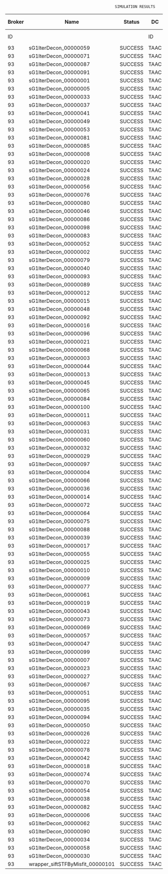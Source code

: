 

                                                     SIMULATION RESULTS

|Broker|         Name         | Status|  DC  |Host|Host PEs |VM|   VM PEs|   VM MIPS|ActivityLen|StartTime|FinishTime|ExecTime
|------|----------------------|-------|------|----|---------|--|---------|----------|-----------|---------|----------|--------
|    ID|                      |       |    ID|  ID|CPU cores|ID|CPU cores|        MI|         MI|  Seconds|   Seconds| Seconds
|    93| sG1IterDecon_00000059|SUCCESS|  TAAC|   0|       12|374|        2|    1000.0|      56150| 101938.9|  102649.5|   710.6
|    93| sG1IterDecon_00000071|SUCCESS|  TAAC|   0|       12|374|        2|    1000.0|      56150| 101938.9|  102649.5|   710.6
|    93| sG1IterDecon_00000087|SUCCESS|  TAAC|   0|       12|374|        2|    1000.0|      56150| 101938.9|  102649.5|   710.6
|    93| sG1IterDecon_00000091|SUCCESS|  TAAC|   0|       12|374|        2|    1000.0|      56150| 101938.9|  102649.5|   710.6
|    93| sG1IterDecon_00000001|SUCCESS|  TAAC|   1|       12|372|        2|    1000.0|      56150| 101938.9|  102649.5|   710.6
|    93| sG1IterDecon_00000005|SUCCESS|  TAAC|   1|       12|372|        2|    1000.0|      56150| 101938.9|  102649.5|   710.6
|    93| sG1IterDecon_00000033|SUCCESS|  TAAC|   1|       12|372|        2|    1000.0|      56150| 101938.9|  102649.5|   710.6
|    93| sG1IterDecon_00000037|SUCCESS|  TAAC|   1|       12|372|        2|    1000.0|      56150| 101938.9|  102649.5|   710.6
|    93| sG1IterDecon_00000041|SUCCESS|  TAAC|   1|       12|372|        2|    1000.0|      56150| 101938.9|  102649.5|   710.6
|    93| sG1IterDecon_00000049|SUCCESS|  TAAC|   1|       12|372|        2|    1000.0|      56150| 101938.9|  102649.5|   710.6
|    93| sG1IterDecon_00000053|SUCCESS|  TAAC|   1|       12|372|        2|    1000.0|      56150| 101938.9|  102649.5|   710.6
|    93| sG1IterDecon_00000081|SUCCESS|  TAAC|   1|       12|372|        2|    1000.0|      56150| 101938.9|  102649.5|   710.6
|    93| sG1IterDecon_00000085|SUCCESS|  TAAC|   1|       12|372|        2|    1000.0|      56150| 101938.9|  102649.5|   710.6
|    93| sG1IterDecon_00000008|SUCCESS|  TAAC|   1|       12|375|        2|    1000.0|      56150| 101938.9|  102649.5|   710.6
|    93| sG1IterDecon_00000020|SUCCESS|  TAAC|   1|       12|375|        2|    1000.0|      56150| 101938.9|  102649.5|   710.6
|    93| sG1IterDecon_00000024|SUCCESS|  TAAC|   1|       12|375|        2|    1000.0|      56150| 101938.9|  102649.5|   710.6
|    93| sG1IterDecon_00000028|SUCCESS|  TAAC|   1|       12|375|        2|    1000.0|      56150| 101938.9|  102649.5|   710.6
|    93| sG1IterDecon_00000056|SUCCESS|  TAAC|   1|       12|375|        2|    1000.0|      56150| 101938.9|  102649.5|   710.6
|    93| sG1IterDecon_00000076|SUCCESS|  TAAC|   1|       12|375|        2|    1000.0|      56150| 101938.9|  102649.5|   710.6
|    93| sG1IterDecon_00000080|SUCCESS|  TAAC|   1|       12|375|        2|    1000.0|      56150| 101938.9|  102649.5|   710.6
|    93| sG1IterDecon_00000046|SUCCESS|  TAAC|   2|       12|373|        2|    1000.0|      56150| 101938.9|  102649.5|   710.6
|    93| sG1IterDecon_00000086|SUCCESS|  TAAC|   2|       12|373|        2|    1000.0|      56150| 101938.9|  102649.5|   710.6
|    93| sG1IterDecon_00000098|SUCCESS|  TAAC|   2|       12|373|        2|    1000.0|      56150| 101938.9|  102649.5|   710.6
|    93| sG1IterDecon_00000083|SUCCESS|  TAAC|   0|       12|374|        2|    1000.0|      59381| 101938.9|  102683.6|   744.7
|    93| sG1IterDecon_00000052|SUCCESS|  TAAC|   1|       12|375|        2|    1000.0|      61375| 101938.9|  102696.7|   757.8
|    93| sG1IterDecon_00000002|SUCCESS|  TAAC|   2|       12|373|        2|    1000.0|      60450| 101938.9|  102697.6|   758.7
|    93| sG1IterDecon_00000079|SUCCESS|  TAAC|   0|       12|374|        2|    1000.0|      83667| 101938.9|  102926.6|   987.7
|    93| sG1IterDecon_00000040|SUCCESS|  TAAC|   1|       12|375|        2|    1000.0|      91200| 101938.9|  102951.8|  1012.9
|    93| sG1IterDecon_00000093|SUCCESS|  TAAC|   1|       12|372|        2|    1000.0|      96311| 101938.9|  102971.1|  1032.2
|    93| sG1IterDecon_00000089|SUCCESS|  TAAC|   1|       12|372|        2|    1000.0|     115702| 101938.9|  103117.0|  1178.1
|    93| sG1IterDecon_00000012|SUCCESS|  TAAC|   1|       12|375|        2|    1000.0|     117306| 101938.9|  103160.6|  1221.7
|    93| sG1IterDecon_00000015|SUCCESS|  TAAC|   0|       12|374|        2|    1000.0|     115126| 101938.9|  103226.4|  1287.5
|    93| sG1IterDecon_00000048|SUCCESS|  TAAC|   1|       12|375|        2|    1000.0|     131219| 101938.9|  103265.4|  1326.5
|    93| sG1IterDecon_00000092|SUCCESS|  TAAC|   1|       12|375|        2|    1000.0|     135995| 101938.9|  103299.1|  1360.2
|    93| sG1IterDecon_00000016|SUCCESS|  TAAC|   1|       12|375|        2|    1000.0|     144034| 101938.9|  103351.6|  1412.7
|    93| sG1IterDecon_00000096|SUCCESS|  TAAC|   1|       12|375|        2|    1000.0|     146964| 101938.9|  103369.4|  1430.5
|    93| sG1IterDecon_00000021|SUCCESS|  TAAC|   1|       12|372|        2|    1000.0|     156382| 101938.9|  103403.7|  1464.8
|    93| sG1IterDecon_00000068|SUCCESS|  TAAC|   1|       12|375|        2|    1000.0|     162933| 101938.9|  103457.7|  1518.8
|    93| sG1IterDecon_00000003|SUCCESS|  TAAC|   0|       12|374|        2|    1000.0|     143490| 101938.9|  103482.2|  1543.3
|    93| sG1IterDecon_00000044|SUCCESS|  TAAC|   1|       12|375|        2|    1000.0|     168756| 101938.9|  103486.8|  1547.9
|    93| sG1IterDecon_00000013|SUCCESS|  TAAC|   1|       12|372|        2|    1000.0|     173487| 101938.9|  103515.6|  1576.7
|    93| sG1IterDecon_00000045|SUCCESS|  TAAC|   1|       12|372|        2|    1000.0|     193935| 101938.9|  103638.9|  1700.0
|    93| sG1IterDecon_00000065|SUCCESS|  TAAC|   1|       12|372|        2|    1000.0|     195345| 101938.9|  103646.7|  1707.8
|    93| sG1IterDecon_00000084|SUCCESS|  TAAC|   1|       12|375|        2|    1000.0|     231134| 101938.9|  103767.9|  1829.0
|    93| sG1IterDecon_00000100|SUCCESS|  TAAC|   1|       12|375|        2|    1000.0|     237950| 101938.9|  103795.1|  1856.2
|    93| sG1IterDecon_00000011|SUCCESS|  TAAC|   0|       12|374|        2|    1000.0|     182930| 101938.9|  103819.5|  1880.6
|    93| sG1IterDecon_00000063|SUCCESS|  TAAC|   0|       12|374|        2|    1000.0|     188230| 101938.9|  103862.0|  1923.1
|    93| sG1IterDecon_00000031|SUCCESS|  TAAC|   0|       12|374|        2|    1000.0|     190673| 101938.9|  103880.3|  1941.4
|    93| sG1IterDecon_00000060|SUCCESS|  TAAC|   1|       12|375|        2|    1000.0|     265578| 101938.9|  103892.2|  1953.3
|    93| sG1IterDecon_00000032|SUCCESS|  TAAC|   1|       12|375|        2|    1000.0|     270491| 101938.9|  103907.0|  1968.1
|    93| sG1IterDecon_00000029|SUCCESS|  TAAC|   1|       12|372|        2|    1000.0|     252025| 101938.9|  103930.1|  1991.2
|    93| sG1IterDecon_00000097|SUCCESS|  TAAC|   1|       12|372|        2|    1000.0|     274532| 101938.9|  104031.5|  2092.6
|    93| sG1IterDecon_00000004|SUCCESS|  TAAC|   1|       12|375|        2|    1000.0|     334964| 101938.9|  104068.1|  2129.2
|    93| sG1IterDecon_00000066|SUCCESS|  TAAC|   2|       12|373|        2|    1000.0|     190704| 101938.9|  104069.8|  2130.9
|    93| sG1IterDecon_00000036|SUCCESS|  TAAC|   1|       12|375|        2|    1000.0|     337139| 101938.9|  104072.4|  2133.5
|    93| sG1IterDecon_00000014|SUCCESS|  TAAC|   2|       12|373|        2|    1000.0|     197394| 101938.9|  104136.8|  2197.9
|    93| sG1IterDecon_00000072|SUCCESS|  TAAC|   1|       12|375|        2|    1000.0|     387256| 101938.9|  104147.7|  2208.8
|    93| sG1IterDecon_00000064|SUCCESS|  TAAC|   1|       12|375|        2|    1000.0|     394582| 101938.9|  104155.0|  2216.1
|    93| sG1IterDecon_00000075|SUCCESS|  TAAC|   0|       12|374|        2|    1000.0|     234888| 101938.9|  104192.0|  2253.1
|    93| sG1IterDecon_00000088|SUCCESS|  TAAC|   1|       12|375|        2|    1000.0|     467079| 101938.9|  104227.6|  2288.7
|    93| sG1IterDecon_00000039|SUCCESS|  TAAC|   0|       12|374|        2|    1000.0|     244204| 101938.9|  104253.0|  2314.1
|    93| sG1IterDecon_00000017|SUCCESS|  TAAC|   1|       12|372|        2|    1000.0|     341331| 101938.9|  104298.9|  2360.0
|    93| sG1IterDecon_00000055|SUCCESS|  TAAC|   0|       12|374|        2|    1000.0|     255737| 101938.9|  104322.5|  2383.6
|    93| sG1IterDecon_00000025|SUCCESS|  TAAC|   1|       12|372|        2|    1000.0|     358800| 101938.9|  104360.3|  2421.4
|    93| sG1IterDecon_00000010|SUCCESS|  TAAC|   2|       12|373|        2|    1000.0|     225339| 101938.9|  104403.2|  2464.3
|    93| sG1IterDecon_00000009|SUCCESS|  TAAC|   1|       12|372|        2|    1000.0|     391043| 101938.9|  104457.1|  2518.2
|    93| sG1IterDecon_00000077|SUCCESS|  TAAC|   1|       12|372|        2|    1000.0|     424669| 101938.9|  104541.1|  2602.2
|    93| sG1IterDecon_00000061|SUCCESS|  TAAC|   1|       12|372|        2|    1000.0|     449668| 101938.9|  104591.1|  2652.2
|    93| sG1IterDecon_00000019|SUCCESS|  TAAC|   0|       12|374|        2|    1000.0|     310565| 101938.9|  104625.7|  2686.8
|    93| sG1IterDecon_00000043|SUCCESS|  TAAC|   0|       12|374|        2|    1000.0|     315524| 101938.9|  104650.5|  2711.6
|    93| sG1IterDecon_00000073|SUCCESS|  TAAC|   1|       12|372|        2|    1000.0|     514833| 101938.9|  104689.1|  2750.2
|    93| sG1IterDecon_00000069|SUCCESS|  TAAC|   1|       12|372|        2|    1000.0|     517533| 101938.9|  104691.8|  2752.9
|    93| sG1IterDecon_00000057|SUCCESS|  TAAC|   1|       12|372|        2|    1000.0|     548071| 101938.9|  104722.3|  2783.4
|    93| sG1IterDecon_00000047|SUCCESS|  TAAC|   0|       12|374|        2|    1000.0|     378587| 101938.9|  104934.6|  2995.7
|    93| sG1IterDecon_00000099|SUCCESS|  TAAC|   0|       12|374|        2|    1000.0|     388369| 101938.9|  104973.8|  3034.9
|    93| sG1IterDecon_00000007|SUCCESS|  TAAC|   0|       12|374|        2|    1000.0|     417184| 101938.9|  105074.9|  3136.0
|    93| sG1IterDecon_00000023|SUCCESS|  TAAC|   0|       12|374|        2|    1000.0|     440432| 101938.9|  105144.7|  3205.8
|    93| sG1IterDecon_00000027|SUCCESS|  TAAC|   0|       12|374|        2|    1000.0|     452997| 101938.9|  105176.1|  3237.2
|    93| sG1IterDecon_00000067|SUCCESS|  TAAC|   0|       12|374|        2|    1000.0|     473732| 101938.9|  105217.7|  3278.8
|    93| sG1IterDecon_00000051|SUCCESS|  TAAC|   0|       12|374|        2|    1000.0|     478427| 101938.9|  105224.8|  3285.9
|    93| sG1IterDecon_00000095|SUCCESS|  TAAC|   0|       12|374|        2|    1000.0|     485151| 101938.9|  105231.5|  3292.6
|    93| sG1IterDecon_00000035|SUCCESS|  TAAC|   0|       12|374|        2|    1000.0|     493480| 101938.9|  105239.8|  3300.9
|    93| sG1IterDecon_00000094|SUCCESS|  TAAC|   2|       12|373|        2|    1000.0|     318396| 101938.9|  105242.1|  3303.2
|    93| sG1IterDecon_00000050|SUCCESS|  TAAC|   2|       12|373|        2|    1000.0|     318735| 101938.9|  105245.0|  3306.1
|    93| sG1IterDecon_00000026|SUCCESS|  TAAC|   2|       12|373|        2|    1000.0|     322630| 101938.9|  105276.1|  3337.2
|    93| sG1IterDecon_00000022|SUCCESS|  TAAC|   2|       12|373|        2|    1000.0|     357190| 101938.9|  105536.1|  3597.2
|    93| sG1IterDecon_00000078|SUCCESS|  TAAC|   2|       12|373|        2|    1000.0|     360476| 101938.9|  105559.3|  3620.4
|    93| sG1IterDecon_00000042|SUCCESS|  TAAC|   2|       12|373|        2|    1000.0|     368699| 101938.9|  105613.1|  3674.2
|    93| sG1IterDecon_00000018|SUCCESS|  TAAC|   2|       12|373|        2|    1000.0|     414263| 101938.9|  105887.5|  3948.6
|    93| sG1IterDecon_00000074|SUCCESS|  TAAC|   2|       12|373|        2|    1000.0|     424552| 101938.9|  105944.4|  4005.5
|    93| sG1IterDecon_00000070|SUCCESS|  TAAC|   2|       12|373|        2|    1000.0|     448310| 101938.9|  106063.3|  4124.4
|    93| sG1IterDecon_00000054|SUCCESS|  TAAC|   2|       12|373|        2|    1000.0|     450508| 101938.9|  106073.2|  4134.3
|    93| sG1IterDecon_00000038|SUCCESS|  TAAC|   2|       12|373|        2|    1000.0|     477933| 101938.9|  106183.0|  4244.1
|    93| sG1IterDecon_00000082|SUCCESS|  TAAC|   2|       12|373|        2|    1000.0|     479541| 101938.9|  106188.6|  4249.7
|    93| sG1IterDecon_00000006|SUCCESS|  TAAC|   2|       12|373|        2|    1000.0|     495411| 101938.9|  106236.3|  4297.4
|    93| sG1IterDecon_00000062|SUCCESS|  TAAC|   2|       12|373|        2|    1000.0|     512294| 101938.9|  106278.5|  4339.6
|    93| sG1IterDecon_00000090|SUCCESS|  TAAC|   2|       12|373|        2|    1000.0|     525791| 101938.9|  106305.5|  4366.6
|    93| sG1IterDecon_00000034|SUCCESS|  TAAC|   2|       12|373|        2|    1000.0|     550026| 101938.9|  106342.0|  4403.1
|    93| sG1IterDecon_00000058|SUCCESS|  TAAC|   2|       12|373|        2|    1000.0|     559233| 101938.9|  106351.1|  4412.2
|    93| sG1IterDecon_00000030|SUCCESS|  TAAC|   2|       12|373|        2|    1000.0|     560188| 101938.9|  106352.2|  4413.3
|    93|wrapper_siftSTFByMisfit_00000101|SUCCESS|  TAAC|   1|       12|372|        2|    1000.0|      13510| 106352.2|  106365.7|    13.6

